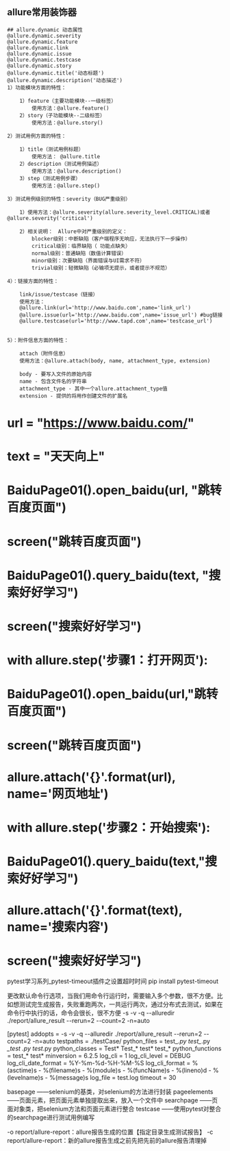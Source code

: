 ## allure常用装饰器
    ## allure.dynamic 动态属性
    @allure.dynamic.severity
    @allure.dynamic.feature
    @allure.dynamic.link
    @allure.dynamic.issue
    @allure.dynamic.testcase
    @allure.dynamic.story
    @allure.dynamic.title('动态标题')
    @allure.dynamic.description('动态描述')
    1）功能模块方面的特性：
    
        1）feature（主要功能模块--一级标签）
            使用方法：@allure.feature()
        2）story（子功能模块--二级标签）
            使用方法：@allure.story()
    
    2）测试用例方面的特性：
        
        1）title（测试用例标题）
            使用方法： @allure.title
        2）description（测试用例描述）
            使用方法：@allure.description()
        3）step（测试用例步骤）
            使用方法：@allure.step()
    
    3）测试用例级别的特性：severity（BUG严重级别）
     
        1）使用方法：@allure.severity(allure.severity_level.CRITICAL)或者 @allure.severity('critical')
    
        2）相关说明：　Allure中对严重级别的定义：
            blocker级别：中断缺陷（客户端程序无响应，无法执行下一步操作）
            critical级别：临界缺陷（ 功能点缺失）
            normal级别：普通缺陷（数值计算错误）
            minor级别：次要缺陷（界面错误与UI需求不符）
            trivial级别：轻微缺陷（必输项无提示，或者提示不规范）
    
    4）：链接方面的特性： 
        
        link/issue/testcase（链接）
        使用方法：
        @allure.link(url='http://www.baidu.com',name='link_url')
        @allure.issue(url='http://www.baidu.com',name='issue_url') #bug链接
        @allure.testcase(url='http://www.tapd.com',name='testcase_url')
    
    
    5）：附件信息方面的特性： 
    
        attach（附件信息）
        使用方法：@allure.attach(body, name, attachment_type, extension)
        
        body - 要写入文件的原始内容
        name - 包含文件名的字符串
        attachment_type - 其中一个allure.attachment_type值
        extension - 提供的将用作创建文件的扩展名



# url = "https://www.baidu.com/"
# text = "天天向上"
# BaiduPage01().open_baidu(url, "跳转百度页面")
# screen("跳转百度页面")
# BaiduPage01().query_baidu(text, "搜索好好学习")
# screen("搜索好好学习")

# with allure.step('步骤1：打开网页'):
#     BaiduPage01().open_baidu(url,"跳转百度页面")
#     screen("跳转百度页面")
#     allure.attach('{}'.format(url), name='网页地址')
# with allure.step('步骤2：开始搜索'):
#
#     BaiduPage01().query_baidu(text,"搜索好好学习")
#     allure.attach('{}'.format(text), name='搜索内容')
#     screen("搜索好好学习")
pytest学习系列_pytest-timeout插件之设置超时时间
pip install pytest-timeout

更改默认命令行选项，当我们用命令行运行时，需要输入多个参数，很不方便。比如想测试完生成报告，失败重跑两次，一共运行两次，通过分布式去测试，如果在命令行中执行的话，命令会很长，很不方便
-s -v -q --alluredir ./report/allure_result --rerun=2 --count=2  -n=auto



[pytest]
addopts = -s -v -q --alluredir ./report/allure_result --rerun=2 --count=2  -n=auto
testpaths = ./testCase/
python_files = test_*.py   test_*.py  *_test .py  test*.py
python_classes = Test*   Test_*  test*  test_*
python_functions = test_*  test*
minversion = 6.2.5
log_cli = 1
log_cli_level = DEBUG
log_cli_date_format = %Y-%m-%d-%H-%M-%S
log_cli_format = %(asctime)s - %(filename)s - %(module)s - %(funcName)s - %(lineno)d - %(levelname)s - %(message)s
log_file = test.log
timeout = 30



basepage ——selenium的基类，对selenium的方法进行封装
pageelements——页面元素，把页面元素单独提取出来，放入一个文件中
searchpage ——页面对象类，把selenium方法和页面元素进行整合
testcase ——使用pytest对整合的searchpage进行测试用例编写


-o report/allure-report：allure报告生成的位置【指定目录生成测试报告】
-c report/allure-report：新的allure报告生成之前先把先前的allure报告清理掉
